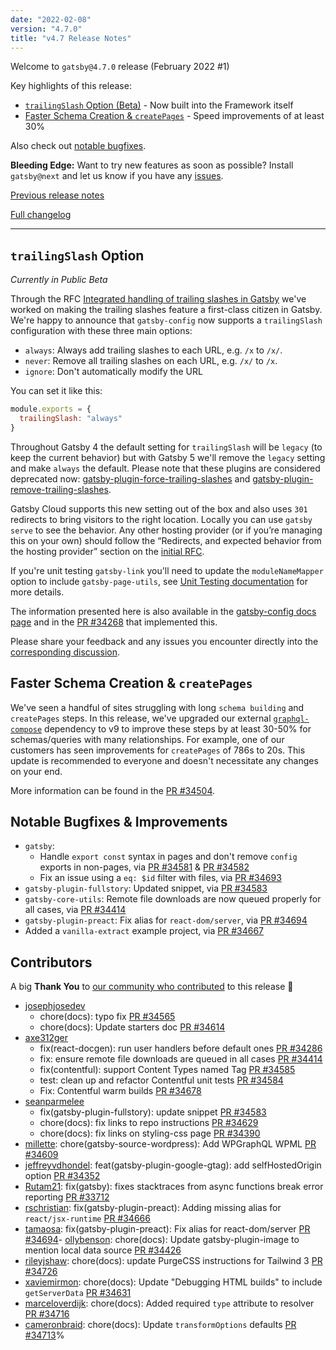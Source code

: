 ```yaml
---
date: "2022-02-08"
version: "4.7.0"
title: "v4.7 Release Notes"
---
```


Welcome to `gatsby@4.7.0` release (February 2022 #1)

Key highlights of this release:

- [`trailingSlash` Option (Beta)](#trailingslash-option) - Now built into the Framework itself
- [Faster Schema Creation & `createPages`](#faster-schema-creation--createpages) - Speed improvements of at least 30%

Also check out [notable bugfixes](#notable-bugfixes--improvements).

**Bleeding Edge:** Want to try new features as soon as possible? Install `gatsby@next` and let us know
if you have any [issues](https://github.com/gatsbyjs/gatsby/issues).

[Previous release notes](/docs/reference/release-notes/v4.6)

[Full changelog][full-changelog]

---

## `trailingSlash` Option

_Currently in Public Beta_

Through the RFC [Integrated handling of trailing slashes in Gatsby](https://github.com/gatsbyjs/gatsby/discussions/34205) we've worked on making the trailing slashes feature a first-class citizen in Gatsby. We're happy to announce that `gatsby-config` now supports a `trailingSlash` configuration with these three main options:

- `always`: Always add trailing slashes to each URL, e.g. `/x` to `/x/`.
- `never`: Remove all trailing slashes on each URL, e.g. `/x/` to `/x`.
- `ignore`: Don't automatically modify the URL

You can set it like this:

```js:title=gatsby-config.js
module.exports = {
  trailingSlash: "always"
}
```

Throughout Gatsby 4 the default setting for `trailingSlash` will be `legacy` (to keep the current behavior) but with Gatsby 5 we'll remove the `legacy` setting and make `always` the default. Please note that these plugins are considered deprecated now: [gatsby-plugin-force-trailing-slashes](/plugins/gatsby-plugin-force-trailing-slashes/) and [gatsby-plugin-remove-trailing-slashes](/plugins/gatsby-plugin-remove-trailing-slashes/).

Gatsby Cloud supports this new setting out of the box and also uses `301` redirects to bring visitors to the right location. Locally you can use `gatsby serve` to see the behavior. Any other hosting provider (or if you’re managing this on your own) should follow the “Redirects, and expected behavior from the hosting provider” section on the [initial RFC](https://github.com/gatsbyjs/gatsby/discussions/34205).

If you're unit testing `gatsby-link` you'll need to update the `moduleNameMapper` option to include `gatsby-page-utils`, see [Unit Testing documentation](/docs/how-to/testing/unit-testing/#2-creating-a-configuration-file-for-jest) for more details.

The information presented here is also available in the [gatsby-config docs page](/docs/reference/config-files/gatsby-config/#trailingslash) and in the [PR #34268](https://github.com/gatsbyjs/gatsby/pull/34268) that implemented this.

Please share your feedback and any issues you encounter directly into the [corresponding discussion](https://github.com/gatsbyjs/gatsby/discussions/34205).

## Faster Schema Creation & `createPages`

We've seen a handful of sites struggling with long `schema building` and `createPages` steps. In this release, we've upgraded our external [`graphql-compose`](https://graphql-compose.github.io/) dependency to v9 to improve these steps by at least 30-50% for schemas/queries with many relationships. For example, one of our customers has seen improvements for `createPages` of 786s to 20s. This update is recommended to everyone and doesn't necessitate any changes on your end.

More information can be found in the [PR #34504](https://github.com/gatsbyjs/gatsby/pull/3504).

## Notable Bugfixes & Improvements

- `gatsby`:
  - Handle `export const` syntax in pages and don't remove `config` exports in non-pages, via [PR #34581](https://github.com/gatsbyjs/gatsby/pull/34581) & [PR #34582](https://github.com/gatsbyjs/gatsby/pull/34582)
  - Fix an issue using a `eq: $id` filter with files, via [PR #34693](https://github.com/gatsbyjs/gatsby/pull/34693)
- `gatsby-plugin-fullstory`: Updated snippet, via [PR #34583](https://github.com/gatsbyjs/gatsby/pull/34583)
- `gatsby-core-utils`: Remote file downloads are now queued properly for all cases, via [PR #34414](https://github.com/gatsbyjs/gatsby/pull/34414)
- `gatsby-plugin-preact`: Fix alias for `react-dom/server`, via [PR #34694](https://github.com/gatsbyjs/gatsby/pull/34694)
- Added a `vanilla-extract` example project, via [PR #34667](https://github.com/gatsbyjs/gatsby/pull/34667)

## Contributors

A big **Thank You** to [our community who contributed][full-changelog] to this release 💜

- [josephjosedev](https://github.com/josephjosedev)
  - chore(docs): typo fix [PR #34565](https://github.com/gatsbyjs/gatsby/pull/34565)
  - chore(docs): Update starters doc [PR #34614](https://github.com/gatsbyjs/gatsby/pull/34614)
- [axe312ger](https://github.com/axe312ger)
  - fix(react-docgen): run user handlers before default ones [PR #34286](https://github.com/gatsbyjs/gatsby/pull/34286)
  - fix: ensure remote file downloads are queued in all cases [PR #34414](https://github.com/gatsbyjs/gatsby/pull/34414)
  - fix(contentful): support Content Types named Tag [PR #34585](https://github.com/gatsbyjs/gatsby/pull/34585)
  - test: clean up and refactor Contentful unit tests [PR #34584](https://github.com/gatsbyjs/gatsby/pull/34584)
  - Fix: Contentful warm builds [PR #34678](https://github.com/gatsbyjs/gatsby/pull/34678)
- [seanparmelee](https://github.com/seanparmelee)
  - fix(gatsby-plugin-fullstory): update snippet [PR #34583](https://github.com/gatsbyjs/gatsby/pull/34583)
  - chore(docs): fix links to repo instructions [PR #34629](https://github.com/gatsbyjs/gatsby/pull/34629)
  - chore(docs): fix links on styling-css page [PR #34390](https://github.com/gatsbyjs/gatsby/pull/34390)
- [millette](https://github.com/millette): chore(gatsby-source-wordpress): Add WPGraphQL WPML [PR #34609](https://github.com/gatsbyjs/gatsby/pull/34609)
- [jeffreyvdhondel](https://github.com/jeffreyvdhondel): feat(gatsby-plugin-google-gtag): add selfHostedOrigin option [PR #34352](https://github.com/gatsbyjs/gatsby/pull/34352)
- [Rutam21](https://github.com/Rutam21): fix(gatsby): fixes stacktraces from async functions break error reporting [PR #33712](https://github.com/gatsbyjs/gatsby/pull/33712)
- [rschristian](https://github.com/rschristian): fix(gatsby-plugin-preact): Adding missing alias for `react/jsx-runtime` [PR #34666](https://github.com/gatsbyjs/gatsby/pull/34666)
- [tamaosa](https://github.com/tamaosa): fix(gatsby-plugin-preact): Fix alias for react-dom/server [PR #34694](https://github.com/gatsbyjs/gatsby/pull/34694)- [ollybenson](https://github.com/ollybenson): chore(docs): Update gatsby-plugin-image to mention local data source [PR #34426](https://github.com/gatsbyjs/gatsby/pull/34426)
- [rileyjshaw](https://github.com/rileyjshaw): chore(docs): update PurgeCSS instructions for Tailwind 3 [PR #34726](https://github.com/gatsbyjs/gatsby/pull/34726)
- [xaviemirmon](https://github.com/xaviemirmon): chore(docs): Update "Debugging HTML builds" to include `getServerData` [PR #34631](https://github.com/gatsbyjs/gatsby/pull/34631)
- [marceloverdijk](https://github.com/marceloverdijk): chore(docs): Added required `type` attribute to resolver [PR #34716](https://github.com/gatsbyjs/gatsby/pull/34716)
- [cameronbraid](https://github.com/cameronbraid): chore(docs): Update `transformOptions` defaults [PR #34713](https://github.com/gatsbyjs/gatsby/pull/34713)%

[full-changelog]: https://github.com/gatsbyjs/gatsby/compare/gatsby@4.7.0-next.0...gatsby@4.7.0
